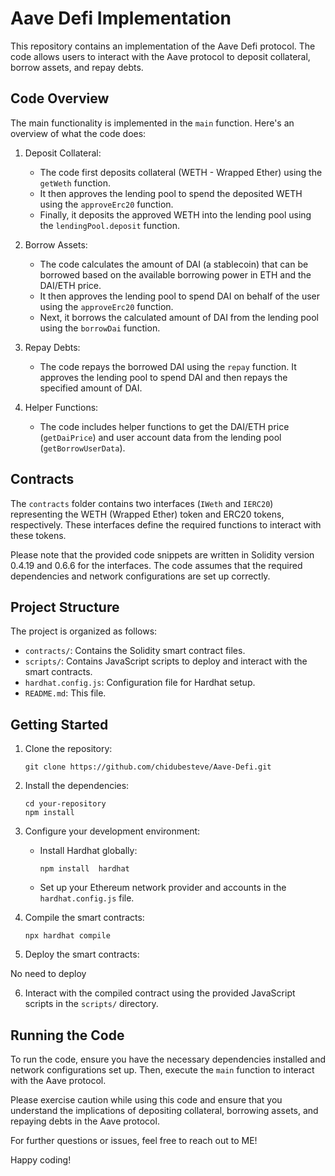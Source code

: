 # Aave Defi Implementation

This repository contains an implementation of the Aave Defi protocol. The code allows users to interact with the Aave protocol to deposit collateral, borrow assets, and repay debts.

## Code Overview

The main functionality is implemented in the `main` function. Here's an overview of what the code does:

1. Deposit Collateral:
   - The code first deposits collateral (WETH - Wrapped Ether) using the `getWeth` function.
   - It then approves the lending pool to spend the deposited WETH using the `approveErc20` function.
   - Finally, it deposits the approved WETH into the lending pool using the `lendingPool.deposit` function.

2. Borrow Assets:
   - The code calculates the amount of DAI (a stablecoin) that can be borrowed based on the available borrowing power in ETH and the DAI/ETH price.
   - It then approves the lending pool to spend DAI on behalf of the user using the `approveErc20` function.
   - Next, it borrows the calculated amount of DAI from the lending pool using the `borrowDai` function.

3. Repay Debts:
   - The code repays the borrowed DAI using the `repay` function. It approves the lending pool to spend DAI and then repays the specified amount of DAI.

4. Helper Functions:
   - The code includes helper functions to get the DAI/ETH price (`getDaiPrice`) and user account data from the lending pool (`getBorrowUserData`).

## Contracts

The `contracts` folder contains two interfaces (`IWeth` and `IERC20`) representing the WETH (Wrapped Ether) token and ERC20 tokens, respectively. These interfaces define the required functions to interact with these tokens.

Please note that the provided code snippets are written in Solidity version 0.4.19 and 0.6.6 for the interfaces. The code assumes that the required dependencies and network configurations are set up correctly.

## Project Structure

The project is organized as follows:

- `contracts/`: Contains the Solidity smart contract files.
- `scripts/`: Contains JavaScript scripts to deploy and interact with the smart contracts.
- `hardhat.config.js`: Configuration file for Hardhat setup.
- `README.md`: This file.

## Getting Started

1. Clone the repository:

   ```node
   git clone https://github.com/chidubesteve/Aave-Defi.git
   ```

2. Install the dependencies:

   ```node
   cd your-repository
   npm install
   ```

3. Configure your development environment:

   - Install Hardhat globally:

     ```node
     npm install  hardhat
     ```

   - Set up your Ethereum network provider and accounts in the `hardhat.config.js` file.

4. Compile the smart contracts:

   ```node
   npx hardhat compile
   ```
5. Deploy the smart contracts:

No need to deploy

6. Interact with the compiled contract using the provided JavaScript scripts in the `scripts/` directory.



## Running the Code

To run the code, ensure you have the necessary dependencies installed and network configurations set up. Then, execute the `main` function to interact with the Aave protocol.

Please exercise caution while using this code and ensure that you understand the implications of depositing collateral, borrowing assets, and repaying debts in the Aave protocol.

For further questions or issues, feel free to reach out to ME!

Happy coding!

